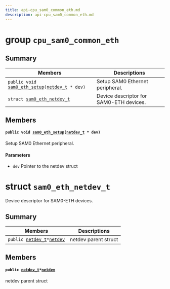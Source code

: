 ```yaml
---
title: api-cpu_sam0_common_eth.md
description: api-cpu_sam0_common_eth.md
---
```

# group `cpu_sam0_common_eth` 

## Summary

 Members                        | Descriptions                                
--------------------------------|---------------------------------------------
`public void `[`sam0_eth_setup`](#group__cpu__sam0__common__eth_1ga55c13f673eddbaf19a5fceaacab4781d)`(`[`netdev_t`](./doc/starlight-docs/src/content/docs/apidoc/api-undefined.md#group__drivers__netdev__api_1ga14012f723b7591ad2fa42ace34601ac4)` * dev)`            | Setup SAM0 Ethernet peripheral.
`struct `[`sam0_eth_netdev_t`](#structsam0__eth__netdev__t) | Device descriptor for SAM0-ETH devices.

## Members

#### `public void `[`sam0_eth_setup`](#group__cpu__sam0__common__eth_1ga55c13f673eddbaf19a5fceaacab4781d)`(`[`netdev_t`](./doc/starlight-docs/src/content/docs/apidoc/api-undefined.md#group__drivers__netdev__api_1ga14012f723b7591ad2fa42ace34601ac4)` * dev)` 

Setup SAM0 Ethernet peripheral.

#### Parameters
* `dev` Pointer to the netdev struct

# struct `sam0_eth_netdev_t` 

Device descriptor for SAM0-ETH devices.

## Summary

 Members                        | Descriptions                                
--------------------------------|---------------------------------------------
`public `[`netdev_t`](./doc/starlight-docs/src/content/docs/apidoc/api-undefined.md#group__drivers__netdev__api_1ga14012f723b7591ad2fa42ace34601ac4)` * `[`netdev`](#structsam0__eth__netdev__t_1aed4304c79ebbbb59f46a9386008213f3) | netdev parent struct

## Members

#### `public `[`netdev_t`](./doc/starlight-docs/src/content/docs/apidoc/api-undefined.md#group__drivers__netdev__api_1ga14012f723b7591ad2fa42ace34601ac4)` * `[`netdev`](#structsam0__eth__netdev__t_1aed4304c79ebbbb59f46a9386008213f3) 

netdev parent struct

